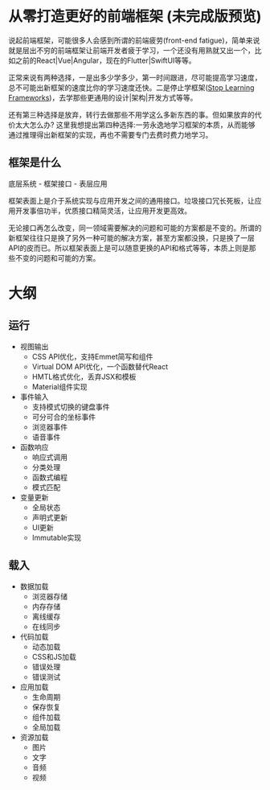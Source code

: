 # 从零打造更好的前端框架 (未完成版预览)
说起前端框架，可能很多人会感到所谓的前端疲劳(front-end fatigue)，简单来说就是层出不穷的前端框架让前端开发者疲于学习，一个还没有用熟就又出一个，比如之前的React|Vue|Angular，现在的Flutter|SwiftUI等等。

正常来说有两种选择，一是出多少学多少，第一时间跟进，尽可能提高学习速度，总不可能出新框架的速度比你的学习速度还快。二是停止学框架([Stop Learning Frameworks](https://sizovs.net/2018/12/17/stop-learning-frameworks/))，去学那些更通用的设计|架构|开发方式等等。

还有第三种选择是放弃，转行去做那些不用学这么多新东西的事。但如果放弃的代价太大怎么办? 这里我想提出第四种选择:一劳永逸地学习框架的本质，从而能够通过推理得出新框架的实现，再也不需要专门去费时费力地学习。

## 框架是什么
底层系统 - 框架接口 - 表层应用

框架表面上是介于系统实现与应用开发之间的通用接口。垃圾接口冗长死板，让应用开发事倍功半，优质接口精简灵活，让应用开发更高效。

无论接口再怎么改变，同一领域需要解决的问题和可能的方案都是不变的。所谓的新框架往往只是换了另外一种可能的解决方案，甚至方案都没换，只是换了一层API的皮而已。所以框架表面上是可以随意更换的API和格式等等，本质上则是那些不变的问题和可能的方案。

# 大纲
## 运行
- 视图输出
  - CSS API优化，支持Emmet简写和组件
  - Virtual DOM API优化，一个函数替代React
  - HMTL格式优化，丢弃JSX和模板
  - Material组件实现
- 事件输入
  - 支持模式切换的键盘事件
  - 可分可合的坐标事件
  - 浏览器事件
  - 语音事件
- 函数响应
  - 响应式调用
  - 分类处理
  - 函数式编程
  - 模式匹配
- 变量更新
  - 全局状态
  - 声明式更新
  - UI更新
  - Immutable实现
## 载入
- 数据加载
  - 浏览器存储
  - 内存存储
  - 离线缓存
  - 在线同步
- 代码加载
  - 动态加载
  - CSS和JS加载
  - 错误处理
  - 错误测试
- 应用加载
  - 生命周期
  - 保存恢复
  - 组件加载
  - 全局加载
- 资源加载
  - 图片
  - 文字
  - 音频
  - 视频